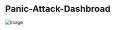 # Panic-Attack-Dashbroad

![Image](https://github.com/user-attachments/assets/f80424bb-a03b-4e8e-bff4-622443ec52cc)
